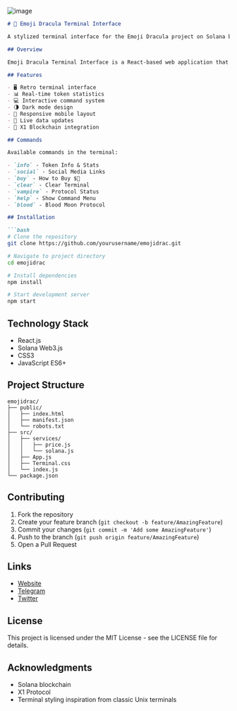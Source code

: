 ![image](https://github.com/user-attachments/assets/2cb17a88-c292-4655-90be-d9b11e9a02d7)


```markdown:emojidrac/README.md
# 🧛 Emoji Dracula Terminal Interface

A stylized terminal interface for the Emoji Dracula project on Solana blockchain.

## Overview

Emoji Dracula Terminal Interface is a React-based web application that provides a retro terminal-style interface for interacting with the Emoji Dracula token on Solana. The interface features real-time token statistics, interactive commands, and a vampire-themed design.

## Features

- 🖥️ Retro terminal interface
- 📊 Real-time token statistics
- 💻 Interactive command system
- 🌗 Dark mode design
- 📱 Responsive mobile layout
- 🔄 Live data updates
- 🎯 X1 Blockchain integration

## Commands

Available commands in the terminal:

- `info` - Token Info & Stats
- `social` - Social Media Links
- `buy` - How to Buy $🧛
- `clear` - Clear Terminal
- `vampire` - Protocol Status
- `help` - Show Command Menu
- `blood` - Blood Moon Protocol

## Installation

```bash
# Clone the repository
git clone https://github.com/yourusername/emojidrac.git

# Navigate to project directory
cd emojidrac

# Install dependencies
npm install

# Start development server
npm start
```

## Technology Stack

- React.js
- Solana Web3.js
- CSS3
- JavaScript ES6+

## Project Structure

```
emojidrac/
├── public/
│   ├── index.html
│   ├── manifest.json
│   └── robots.txt
├── src/
│   ├── services/
│   │   ├── price.js
│   │   └── solana.js
│   ├── App.js
│   ├── Terminal.css
│   └── index.js
└── package.json
```

## Contributing

1. Fork the repository
2. Create your feature branch (`git checkout -b feature/AmazingFeature`)
3. Commit your changes (`git commit -m 'Add some AmazingFeature'`)
4. Push to the branch (`git push origin feature/AmazingFeature`)
5. Open a Pull Request

## Links

- [Website](https://emojidracula.win)
- [Telegram](https://t.me/EmojiDracula)
- [Twitter](https://x.com/emojidracula)

## License

This project is licensed under the MIT License - see the LICENSE file for details.

## Acknowledgments

- Solana blockchain
- X1 Protocol
- Terminal styling inspiration from classic Unix terminals
```
